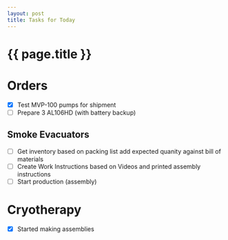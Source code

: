```yaml
---
layout: post
title: Tasks for Today
---
```

# {{  page.title }}

# Orders
- [x] Test MVP-100 pumps for shipment
- [ ] Prepare 3 AL106HD (with battery backup)

## Smoke Evacuators
 - [ ] Get inventory based on packing list add expected quanity against bill of materials
 - [ ] Create Work Instructions based on Videos and printed assembly instructions
 - [ ] Start production (assembly) 

 # Cryotherapy
 - [x] Started making assemblies



